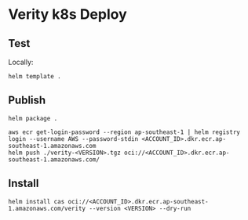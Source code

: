 # Verity k8s Deploy

## Test

Locally:

```shell
helm template .
```

## Publish

```shell
helm package .

aws ecr get-login-password --region ap-southeast-1 | helm registry login --username AWS --password-stdin <ACCOUNT_ID>.dkr.ecr.ap-southeast-1.amazonaws.com
helm push ./verity-<VERSION>.tgz oci://<ACCOUNT_ID>.dkr.ecr.ap-southeast-1.amazonaws.com/
```

## Install

```shell
helm install cas oci://<ACCOUNT_ID>.dkr.ecr.ap-southeast-1.amazonaws.com/verity --version <VERSION> --dry-run
```
